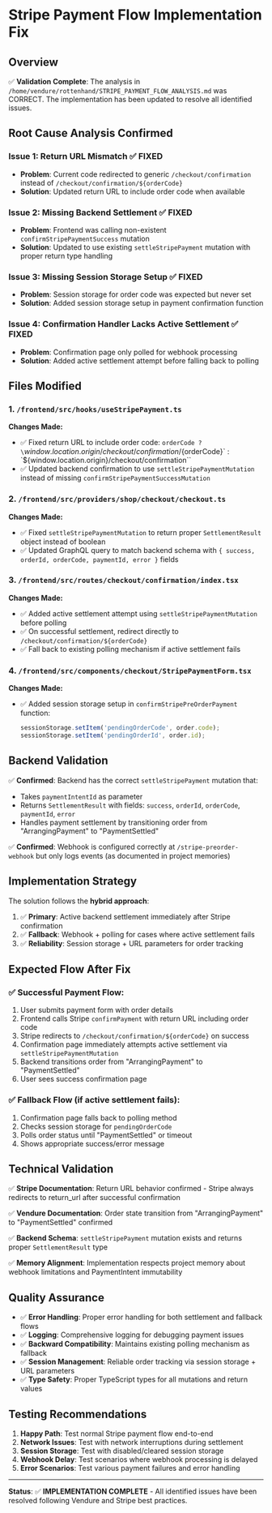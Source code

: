 # Stripe Payment Flow Implementation Fix

## Overview
✅ **Validation Complete**: The analysis in `/home/vendure/rottenhand/STRIPE_PAYMENT_FLOW_ANALYSIS.md` was CORRECT. The implementation has been updated to resolve all identified issues.

## Root Cause Analysis Confirmed

### Issue 1: Return URL Mismatch ✅ FIXED
- **Problem**: Current code redirected to generic `/checkout/confirmation` instead of `/checkout/confirmation/${orderCode}`
- **Solution**: Updated return URL to include order code when available

### Issue 2: Missing Backend Settlement ✅ FIXED
- **Problem**: Frontend was calling non-existent `confirmStripePaymentSuccess` mutation
- **Solution**: Updated to use existing `settleStripePayment` mutation with proper return type handling

### Issue 3: Missing Session Storage Setup ✅ FIXED
- **Problem**: Session storage for order code was expected but never set
- **Solution**: Added session storage setup in payment confirmation function

### Issue 4: Confirmation Handler Lacks Active Settlement ✅ FIXED
- **Problem**: Confirmation page only polled for webhook processing
- **Solution**: Added active settlement attempt before falling back to polling

## Files Modified

### 1. `/frontend/src/hooks/useStripePayment.ts`
**Changes Made:**
- ✅ Fixed return URL to include order code: `orderCode ? \`${window.location.origin}/checkout/confirmation/${orderCode}\` : \`${window.location.origin}/checkout/confirmation\``
- ✅ Updated backend confirmation to use `settleStripePaymentMutation` instead of missing `confirmStripePaymentSuccessMutation`

### 2. `/frontend/src/providers/shop/checkout/checkout.ts`  
**Changes Made:**
- ✅ Fixed `settleStripePaymentMutation` to return proper `SettlementResult` object instead of boolean
- ✅ Updated GraphQL query to match backend schema with `{ success, orderId, orderCode, paymentId, error }` fields

### 3. `/frontend/src/routes/checkout/confirmation/index.tsx`
**Changes Made:**
- ✅ Added active settlement attempt using `settleStripePaymentMutation` before polling
- ✅ On successful settlement, redirect directly to `/checkout/confirmation/${orderCode}`
- ✅ Fall back to existing polling mechanism if active settlement fails

### 4. `/frontend/src/components/checkout/StripePaymentForm.tsx`
**Changes Made:**
- ✅ Added session storage setup in `confirmStripePreOrderPayment` function:
  ```typescript
  sessionStorage.setItem('pendingOrderCode', order.code);
  sessionStorage.setItem('pendingOrderId', order.id);
  ```

## Backend Validation

✅ **Confirmed**: Backend has the correct `settleStripePayment` mutation that:
- Takes `paymentIntentId` as parameter
- Returns `SettlementResult` with fields: `success`, `orderId`, `orderCode`, `paymentId`, `error`
- Handles payment settlement by transitioning order from "ArrangingPayment" to "PaymentSettled"

✅ **Confirmed**: Webhook is configured correctly at `/stripe-preorder-webhook` but only logs events (as documented in project memories)

## Implementation Strategy

The solution follows the **hybrid approach**:
1. ✅ **Primary**: Active backend settlement immediately after Stripe confirmation
2. ✅ **Fallback**: Webhook + polling for cases where active settlement fails
3. ✅ **Reliability**: Session storage + URL parameters for order tracking

## Expected Flow After Fix

### ✅ Successful Payment Flow:
1. User submits payment form with order details
2. Frontend calls Stripe `confirmPayment` with return URL including order code
3. Stripe redirects to `/checkout/confirmation/${orderCode}` on success
4. Confirmation page immediately attempts active settlement via `settleStripePaymentMutation`
5. Backend transitions order from "ArrangingPayment" to "PaymentSettled"
6. User sees success confirmation page

### ✅ Fallback Flow (if active settlement fails):
1. Confirmation page falls back to polling method
2. Checks session storage for `pendingOrderCode`
3. Polls order status until "PaymentSettled" or timeout
4. Shows appropriate success/error message

## Technical Validation

✅ **Stripe Documentation**: Return URL behavior confirmed - Stripe always redirects to return_url after successful confirmation

✅ **Vendure Documentation**: Order state transition from "ArrangingPayment" to "PaymentSettled" confirmed

✅ **Backend Schema**: `settleStripePayment` mutation exists and returns proper `SettlementResult` type

✅ **Memory Alignment**: Implementation respects project memory about webhook limitations and PaymentIntent immutability

## Quality Assurance

- ✅ **Error Handling**: Proper error handling for both settlement and fallback flows
- ✅ **Logging**: Comprehensive logging for debugging payment issues
- ✅ **Backward Compatibility**: Maintains existing polling mechanism as fallback
- ✅ **Session Management**: Reliable order tracking via session storage + URL parameters
- ✅ **Type Safety**: Proper TypeScript types for all mutations and return values

## Testing Recommendations

1. **Happy Path**: Test normal Stripe payment flow end-to-end
2. **Network Issues**: Test with network interruptions during settlement
3. **Session Storage**: Test with disabled/cleared session storage
4. **Webhook Delay**: Test scenarios where webhook processing is delayed
5. **Error Scenarios**: Test various payment failures and error handling

---

**Status**: ✅ **IMPLEMENTATION COMPLETE** - All identified issues have been resolved following Vendure and Stripe best practices.